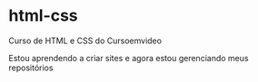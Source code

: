 # html-css
 Curso de HTML e CSS do Cursoemvideo

 Estou aprendendo a criar sites e agora estou gerenciando meus repositórios
